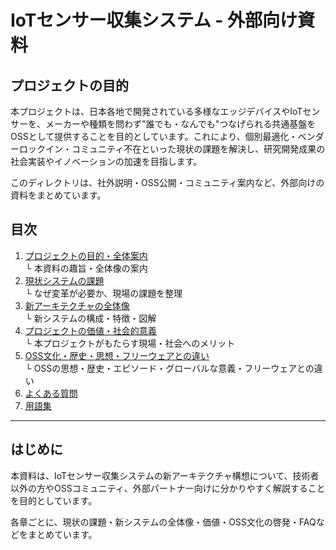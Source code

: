 # IoTセンサー収集システム - 外部向け資料

## プロジェクトの目的

本プロジェクトは、日本各地で開発されている多様なエッジデバイスやIoTセンサーを、メーカーや種類を問わず"誰でも・なんでも"つなげられる共通基盤をOSSとして提供することを目的としています。これにより、個別最適化・ベンダーロックイン・コミュニティ不在といった現状の課題を解決し、研究開発成果の社会実装やイノベーションの加速を目指します。

このディレクトリは、社外説明・OSS公開・コミュニティ案内など、外部向けの資料をまとめています。

## 目次

1. [プロジェクトの目的・全体案内](README.md)  
   └ 本資料の趣旨・全体像の案内
2. [現状システムの課題](problems.md)  
   └ なぜ変革が必要か、現場の課題を整理
3. [新アーキテクチャの全体像](system-overview.md)  
   └ 新システムの構成・特徴・図解
4. [プロジェクトの価値・社会的意義](value-proposition.md)  
   └ 本プロジェクトがもたらす現場・社会へのメリット
5. [OSS文化・歴史・思想・フリーウェアとの違い](oss-culture.md)  
   └ OSSの思想・歴史・エピソード・グローバルな意義・フリーウェアとの違い
6. [よくある質問](faq.md)
7. [用語集](glossary.md)

---

## はじめに

本資料は、IoTセンサー収集システムの新アーキテクチャ構想について、技術者以外の方やOSSコミュニティ、外部パートナー向けに分かりやすく解説することを目的としています。

各章ごとに、現状の課題・新システムの全体像・価値・OSS文化の啓発・FAQなどをまとめています。

